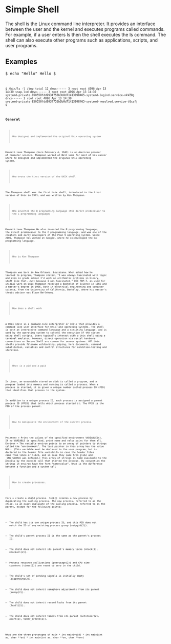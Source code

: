 # Simple Shell

The shell is the Linux command line interpreter. It provides an interface 
between the user and the kernel and executes programs called commands. For 
example, if a user enters ls then the shell executes the ls command. The shell
can also execute other programs such as applications, scripts, and user 
programs.

## Examples

<code>$ echo "Hello"
Hello
$<code>

<code>$ /bin/ls -l /tmp
total 12
drwx------ 3 root root 4096 Apr 13 14:30 snap.lxd
drwx------ 3 root root 4096 Apr 13 14:30 systemd-private-850550fdd9934755b3b0d71413098465-systemd-logind.service-nkVZ8g
drwx------ 3 root root 4096 Apr 13 14:30 systemd-private-850550fdd9934755b3b0d71413098465-systemd-resolved.service-tGxafj
$
<code>
## General

>Who designed and implemented the original Unix operating system

Kenneth Lane Thompson (born February 4, 1943) is an American pioneer of computer science. Thompson worked at Bell Labs for most of his career where he designed and implemented the original Unix operating system.

>Who wrote the first version of the UNIX shell

The Thompson shell was the first Unix shell, introduced in the first version of Unix in 1971, and was written by Ken Thompson.

>Who invented the B programming language (the direct predecessor to the C programming language)

Kenneth Lane Thompson He also invented the B programming language, the direct predecessor to the C programming language, and was one of the creators and early developers of the Plan 9 operating system. Since 2006, Thompson has worked at Google, where he co-developed the Go programming language.

>Who is Ken Thompson

Thompson was born in New Orleans, Louisiana. When asked how he learned to program, Thompson stated, "I was always fascinated with logic and even in grade school I'd work on arithmetic problems in binary, stuff like that. Just because I was fascinated." DEC PDP-7, as used for initial work on Unix Thompson received a Bachelor of Science in 1965 and a master's degree in 1966, both in electrical engineering and computer science, from the University of California, Berkeley, where his master's thesis advisor was Elwyn Berlekamp.

>How does a shell work

A Unix shell is a command-line interpreter or shell that provides a command line user interface for Unix-like operating systems. The shell is both an interactive command language and a scripting language, and is used by the operating system to control the execution of the system using shell scripts. Users typically interact with a Unix shell using a terminal emulator; however, direct operation via serial hardware connections or Secure Shell are common for server systems. All Unix shells provide filename wildcarding, piping, here documents, command substitution, variables and control structures for condition-testing and iteration.

>What is a pid and a ppid

In Linux, an executable stored on disk is called a program, and a program loaded into memory and running is called a process. When a process is started, it is given a unique number called process ID (PID) that identifies that process to the system.

In addition to a unique process ID, each process is assigned a parent process ID (PPID) that tells which process started it. The PPID is the PID of the process parent.

>How to manipulate the environment of the current process.

Printenv = Print the values of the specified environment VARIABLE(s). If no VARIABLE is specified, print name and value pairs for them all. Environ = The variable environ points to an array of pointers to strings called the "environment". The last pointer in this array has the value NULL. (This variable must be declared in the user program, but is declared in the header file <unistd.h> in case the header files came from libc4 or libc5, and in case they came from glibc and _GNU_SOURCE was defined.) This array of strings is made available to the process by the exec(3) call that started the process. By convention the strings in environ have the form "name=value". What is the difference between a function and a system call

>How to create processes.

Fork = create a child process. fork() creates a new process by duplicating the calling process. The new process, referred to as the child, is an exact duplicate of the calling process, referred to as the parent, except for the following points:

   *  The child has its own unique process ID, and this PID does not match the ID of any existing process group (setpgid(2)).

   *  The child's parent process ID is the same as the parent's process ID.

   *  The child does not inherit its parent's memory locks (mlock(2), mlockall(2)).

   *  Process resource utilizations (getrusage(2)) and CPU time counters (times(2)) are reset to zero in the child.

   *  The child's set of pending signals is initially empty (sigpending(2)).

   *  The child does not inherit semaphore adjustments from its parent (semop(2)).

   *  The child does not inherit record locks from its parent (fcntl(2)).

   *  The child does not inherit timers from its parent (setitimer(2), alarm(2), timer_create(2)).

What are the three prototypes of main
    * int main(void)
    * int main(int ac, char **av)
    * int main(int ac, char **av, char **env)

